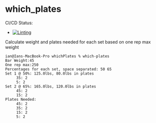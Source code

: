 # which_plates

CI/CD Status:  

* [![Linting](https://github.com/iandday/whichPlates/actions/workflows/lint.yml/badge.svg)](https://github.com/iandday/whichPlates/actions/workflows/lint.yml)


<!-- Pytest Coverage Comment:Begin -->
<!-- Pytest Coverage Comment:End -->

Calculate weight and plates needed for each set based on one rep max weight

```code=bash
ian@Ians-MacBook-Pro whichPlates % which-plates
Bar Weight:45
One rep max:250
Percentages for each set, space separated: 50 65
Set 1 @ 50%: 125.0lbs, 80.0lbs in plates
     35: 2
     5: 2
Set 2 @ 65%: 165.0lbs, 120.0lbs in plates
     45: 2
     15: 2
Plates Needed:
     45: 2
     35: 2
     15: 2
     5: 2
```
